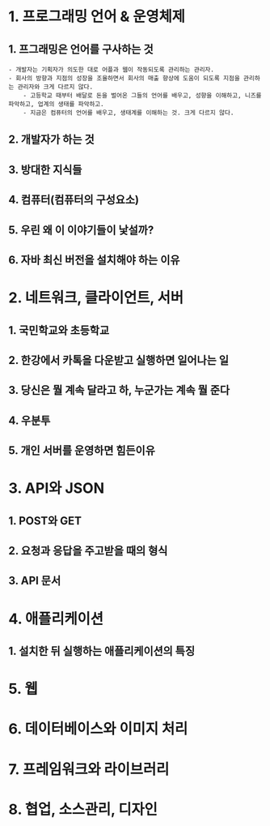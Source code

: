 # 1. 프로그래밍 언어 & 운영체제

## 1. 프그래밍은 언어를 구사하는 것
    - 개발자는 기획자가 의도한 대로 어플과 웹이 작동되도록 관리하는 관리자.
    - 회사의 방향과 지점의 성장을 조율하면서 회사의 매출 향상에 도움이 되도록 지점을 관리하는 관리자와 크게 다르지 않다.
        - 고등학교 때부터 배달로 돈을 벌어온 그들의 언어를 배우고, 성향을 이해하고, 니즈를 파악하고, 업계의 생태를 파악하고.
        - 지금은 컴퓨터의 언어를 배우고, 생태계를 이해하는 것. 크게 다르지 않다. 
## 2. 개발자가 하는 것
## 3. 방대한 지식들
## 4. 컴퓨터(컴퓨터의 구성요소)
## 5. 우린 왜 이 이야기들이 낯설까?
## 6. 자바 최신 버전을 설치해야 하는 이유


# 2. 네트워크, 클라이언트, 서버

## 1. 국민학교와 초등학교 
## 2. 한강에서 카톡을 다운받고 실행하면 일어나는 일
## 3. 당신은 뭘 계속 달라고 하, 누군가는 계속 뭘 준다
## 4. 우분투
## 5. 개인 서버를 운영하면 힘든이유

# 3. API와 JSON

## 1. POST와 GET
## 2. 요청과 응답을 주고받을 때의 형식
## 3. API 문서

# 4. 애플리케이션

## 1. 설치한 뒤 실행하는 애플리케이션의 특징

# 5. 웹

# 6. 데이터베이스와 이미지 처리

# 7. 프레임워크와 라이브러리

# 8. 협업, 소스관리, 디자인

